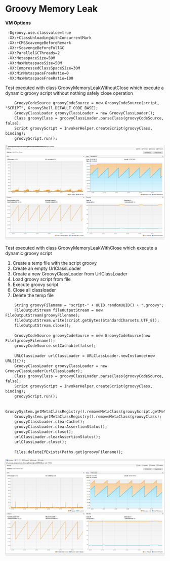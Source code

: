 # Groovy Memory Leak

**VM Options**

```
 -Dgroovy.use.classvalue=true 
 -XX:+ClassUnloadingWithConcurrentMark 
 -XX:+CMSScavengeBeforeRemark 
 -XX:+ScavengeBeforeFullGC 
 -XX:ParallelGCThreads=2 
 -XX:MetaspaceSize=50M 
 -XX:MaxMetaspaceSize=50M 
 -XX:CompressedClassSpaceSize=30M 
 -XX:MinMetaspaceFreeRatio=0 
 -XX:MaxMetaspaceFreeRatio=100
```

Test executed with class GroovyMemoryLeakWithoutClose which execute a dynamic groovy script without nothing safely close operation
```
    GroovyCodeSource groovyCodeSource = new GroovyCodeSource(script, "SCRIPT", GroovyShell.DEFAULT_CODE_BASE);
    GroovyClassLoader groovyClassLoader = new GroovyClassLoader();
    Class groovyClass = groovyClassLoader.parseClass(groovyCodeSource, false);
    Script groovyScript = InvokerHelper.createScript(groovyClass, binding);
    groovyScript.run();
```
![Screenshot](withoutclose.png)


Test executed with class GroovyMemoryLeakWithClose which execute a dynamic groovy script
1. Create a temp file with the script groovy
2. Create an empty UrlClassLoader
3. Create a new GroovyClassLoader from UrlClassLoader
4. Load groovy script from file
5. Execute groovy script
6. Close all classloader
7. Delete the temp file
```
    String groovyFilename = "script-" + UUID.randomUUID() + ".groovy";
    FileOutputStream fileOutputStream = new FileOutputStream(groovyFilename);
    fileOutputStream.write(script.getBytes(StandardCharsets.UTF_8));
    fileOutputStream.close();

    GroovyCodeSource groovyCodeSource = new GroovyCodeSource(new File(groovyFilename));
    groovyCodeSource.setCachable(false);

    URLClassLoader urlClassLoader = URLClassLoader.newInstance(new URL[]{});
    GroovyClassLoader groovyClassLoader = new GroovyClassLoader(urlClassLoader);
    Class groovyClass = groovyClassLoader.parseClass(groovyCodeSource, false);
    Script groovyScript = InvokerHelper.createScript(groovyClass, binding);
    groovyScript.run();

    GroovySystem.getMetaClassRegistry().removeMetaClass(groovyScript.getMetaClass().getTheClass());
    GroovySystem.getMetaClassRegistry().removeMetaClass(groovyClass);
    groovyClassLoader.clearCache();
    groovyClassLoader.clearAssertionStatus();
    groovyClassLoader.close();
    urlClassLoader.clearAssertionStatus();
    urlClassLoader.close();

    Files.deleteIfExists(Paths.get(groovyFilename));
```
![Screenshot](withclose.png)
